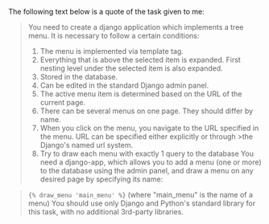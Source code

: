 The following text below is a quote of the task given to me:

>You need to create a django application which implements a tree menu.
>It is necessary to follow a certain conditions:
>1. The menu is implemented via template tag.
>2. Everything that is above the selected item is expanded. First nesting level under the selected item is also expanded.
>3. Stored in the database.
>4. Can be edited in the standard Django admin panel.
>5. The active menu item is determined based on the URL of the current page.
>6. There can be several menus on one page. They should differ by name.
>7. When you click on the menu, you navigate to the URL specified in the menu. URL can be specified either explicitly or through >the Django's named url system.
>8. Try to draw each menu with exactly 1 query to the database
>You need a django-app, which allows you to add a menu (one or more) to the database using the admin panel, and draw a menu on any desired page by specifying its name:

>`{% draw_menu 'main_menu' %}`
>(where "main_menu" is the name of a menu)
>You should use only Django and Python's standard library for this task, with no additional 3rd-party libraries.
